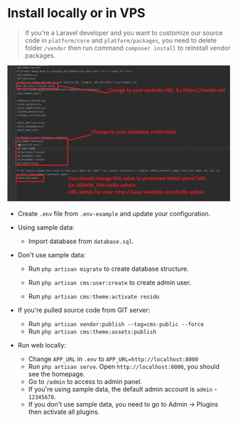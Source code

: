 # Install locally or in VPS

> If you're a Laravel developer and you want to customize our source code in `platform/core` and `platform/packages`, you need to delete folder `/vendor` then run command `composer install` to reinstall vendor packages.

  ![Env](_images/installation/config-env.png)

- Create `.env` file from `.env-example` and update your configuration.

- Using sample data: 
    - Import database from `database.sql`.
    
- Don't use sample data:
    - Run `php artisan migrate` to create database structure.

    - Run `php artisan cms:user:create` to create admin user.
    
    - Run `php artisan cms:theme:activate resido`

- If you're pulled source code from GIT server:
    - Run `php artisan vendor:publish --tag=cms-public --force`
    - Run `php artisan cms:theme:assets:publish`

- Run web locally:
    - Change `APP_URL` in `.env` to `APP_URL=http://localhost:8000`
    - Run `php artisan serve`. Open `http://localhost:8000`, you should see the homepage.
    - Go to `/admin` to access to admin panel.
    - If you're using sample data, the default admin account is `admin` - `12345678`.
    - If you don't use sample data, you need to go to Admin -> Plugins then activate all plugins.